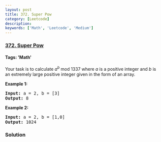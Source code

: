 ```yaml
---
layout: post
title: 372. Super Pow
category: [Leetcode]
description: 
keywords: ['Math', 'Leetcode', 'Medium']
---
```

### [372. Super Pow](https://leetcode.com/problems/super-pow)

#### Tags: 'Math'

<div class="content__u3I1 question-content__JfgR"><div><p>Your task is to calculate <i>a</i><sup><i>b</i></sup> mod 1337 where <i>a</i> is a positive integer and <i>b</i> is an extremely large positive integer given in the form of an array.</p>
<p><strong>Example 1:</strong></p>
<div>
<pre><strong>Input: </strong>a = <span id="example-input-1-1">2</span>, b = <span id="example-input-1-2">[3]</span>
<strong>Output: </strong><span id="example-output-1">8</span>
</pre>
<div>
<p><strong>Example 2:</strong></p>
<pre><strong>Input: </strong>a = <span id="example-input-2-1">2</span>, b = <span id="example-input-2-2">[1,0]</span>
<strong>Output: </strong><span id="example-output-2">1024</span>
</pre>
</div>
</div></div></div>

### Solution
